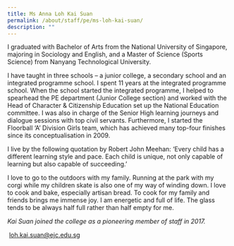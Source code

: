 ```yaml
---
title: Ms Anna Loh Kai Suan
permalink: /about/staff/pe/ms-loh-kai-suan/
description: ""
---
```

I graduated with Bachelor of Arts from the National University of Singapore, majoring in Sociology and English, and a Master of Science (Sports Science) from Nanyang Technological University.

I have taught in three schools – a junior college, a secondary school and an integrated programme school. I spent 11 years at the integrated programme school. When the school started the integrated programme, I helped to spearhead the PE department (Junior College section) and worked with the Head of Character & Citizenship Education set up the National Education committee. I was also in charge of the Senior High learning journeys and dialogue sessions with top civil servants. Furthermore, I started the Floorball ‘A’ Division Girls team, which has achieved many top-four finishes since its conceptualisation in 2009.

I live by the following quotation by Robert John Meehan: ‘Every child has a different learning style and pace. Each child is unique, not only capable of learning but also capable of succeeding.’

I love to go to the outdoors with my family. Running at the park with my corgi while my children skate is also one of my way of winding down. I love to cook and bake, especially artisan bread. To cook for my family and friends brings me immense joy. I am energetic and full of life. The glass tends to be always half full rather than half empty for me.

_Kai Suan joined the college as a pioneering member of staff in 2017._

 [loh.kai.suan@ejc.edu.sg](mailto:loh.kai.suan@ejc.edu.sg)